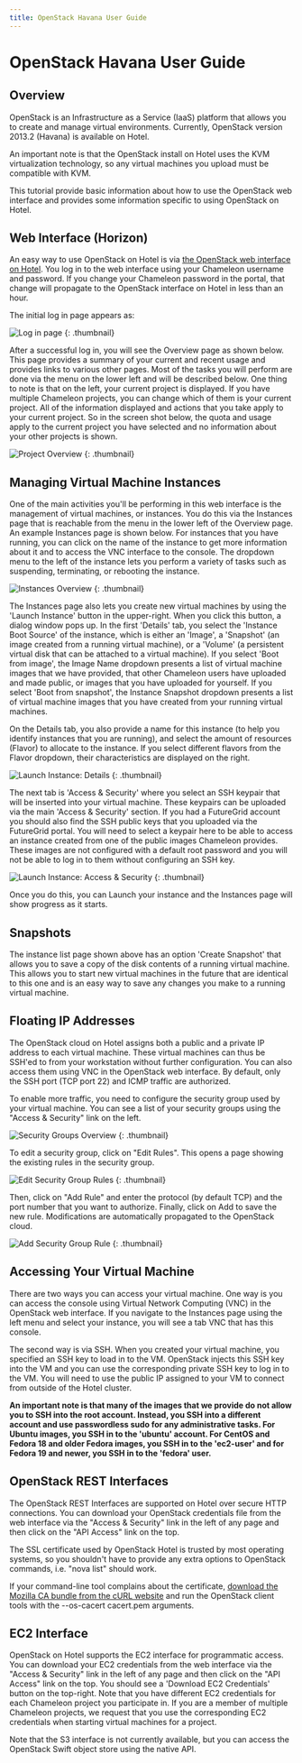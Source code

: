 ```yaml
---
title: OpenStack Havana User Guide
---
```

# OpenStack Havana User Guide

## Overview

OpenStack is an Infrastructure as a Service (IaaS) platform that allows you to create and manage virtual environments. Currently, OpenStack version 2013.2 (Havana) is available on Hotel.

An important note is that the OpenStack install on Hotel uses the KVM virtualization technology, so any virtual machines you upload must be compatible with KVM.

This tutorial provide basic information about how to use the OpenStack web interface and provides some information specific to using OpenStack on Hotel.

## Web Interface (Horizon)

An easy way to use OpenStack on Hotel is via [the OpenStack web interface on
Hotel](https://openstack.uc.chameleoncloud.org/). You log in to the web interface using your Chameleon username and
password. If you change your Chameleon password in the portal, that change will
propagate to the OpenStack interface on Hotel in less than an hour.

The initial log in page appears as:

![Log in page](/static/documentation/images/openstack_hotel_login.png)
{: .thumbnail}

After a successful log in, you will see the Overview page as shown below. This page provides a summary of your current and recent usage and provides links to various other pages. Most of the tasks you will perform are done via the menu on the lower left and will be described below. One thing to note is that on the left, your current project is displayed. If you have multiple Chameleon projects, you can change which of them is your current project. All of the information displayed and actions that you take apply to your current project. So in the screen shot below, the quota and usage apply to the current project you have selected and no information about your other projects is shown.

![Project Overview](/static/documentation/images/openstack_hotel_overview.png)
{: .thumbnail}

## Managing Virtual Machine Instances

One of the main activities you'll be performing in this web interface is the management of virtual machines, or instances. You do this via the Instances page that is reachable from the menu in the lower left of the Overview page. An example Instances page is shown below. For instances that you have running, you can click on the name of the instance to get more information about it and to access the VNC interface to the console. The dropdown menu to the left of the instance lets you perform a variety of tasks such as suspending, terminating, or rebooting the instance.

![Instances Overview](/static/documentation/images/openstack_hotel_instances.png)
{: .thumbnail}

The Instances page also lets you create new virtual machines by using the 'Launch Instance' button in the upper-right. When you click this button, a dialog window pops up. In the first 'Details' tab, you select the 'Instance Boot Source' of the instance, which is either an 'Image', a 'Snapshot' (an image created from a running virtual machine), or a 'Volume' (a persistent virtual disk that can be attached to a virtual machine). If you select 'Boot from image', the Image Name dropdown presents a list of virtual machine images that we have provided, that other Chameleon users have uploaded and made public, or images that you have uploaded for yourself. If you select 'Boot from snapshot', the Instance Snapshot dropdown presents a list of virtual machine images that you have created from your running virtual machines.

On the Details tab, you also provide a name for this instance (to help you identify instances that you are running), and select the amount of resources (Flavor) to allocate to the instance. If you select different flavors from the Flavor dropdown, their characteristics are displayed on the right.

![Launch Instance: Details](/static/documentation/images/openstack_hotel_launch_details.png)
{: .thumbnail}

The next tab is 'Access & Security' where you select an SSH keypair that will be inserted into your virtual machine. These keypairs can be uploaded via the main 'Access & Security' section. If you had a FutureGrid account you should also find the SSH public keys that you uploaded via the FutureGrid portal. You will need to select a keypair here to be able to access an instance created from one of the public images Chameleon provides. These images are not configured with a default root password and you will not be able to log in to them without configuring an SSH key.

![Launch Instance: Access & Security](/static/documentation/images/openstack_hotel_launch_access.png)
{: .thumbnail}

Once you do this, you can Launch your instance and the Instances page will show progress as it starts.

## Snapshots

The instance list page shown above has an option 'Create Snapshot' that allows you to save a copy of the disk contents of a running virtual machine. This allows you to start new virtual machines in the future that are identical to this one and is an easy way to save any changes you make to a running virtual machine.

## Floating IP Addresses

The OpenStack cloud on Hotel assigns both a public and a private IP address to each virtual machine. These virtual machines can thus be SSH'ed to from your workstation without further configuration. You can also access them using VNC in the OpenStack web interface. By default, only the SSH port (TCP port 22) and ICMP traffic are authorized.

To enable more traffic, you need to configure the security group used by your virtual machine. You can see a list of your security groups using the "Access & Security" link on the left.

![Security Groups Overview](/static/documentation/images/openstack_hotel_security_groups.png)
{: .thumbnail}

To edit a security group, click on "Edit Rules". This opens a page showing the existing rules in the security group.

![Edit Security Group Rules](/static/documentation/images/openstack_hotel_edit_rules.png)
{: .thumbnail}

Then, click on "Add Rule" and enter the protocol (by default TCP) and the port number that you want to authorize. Finally, click on Add to save the new rule. Modifications are automatically propagated to the OpenStack cloud.

![Add Security Group Rule](/static/documentation/images/openstack_hotel_add_secgroup_rule.png)
{: .thumbnail}

## Accessing Your Virtual Machine

There are two ways you can access your virtual machine. One way is you can access the console using Virtual Network Computing (VNC) in the OpenStack web interface. If you navigate to the Instances page using the left menu and select your instance, you will see a tab VNC that has this console.

The second way is via SSH. When you created your virtual machine, you specified an SSH key to load in to the VM. OpenStack injects this SSH key into the VM and you can use the corresponding private SSH key to log in to the VM. You will need to use the public IP assigned to your VM to connect from outside of the Hotel cluster.

**An important note is that many of the images that we provide do not allow you to SSH into the root account. Instead, you SSH into a different account and use passwordless sudo for any administrative tasks. For Ubuntu images, you SSH in to the 'ubuntu' account. For CentOS and Fedora 18 and older Fedora images, you SSH in to the 'ec2-user' and for Fedora 19 and newer, you SSH in to the 'fedora' user.**

## OpenStack REST Interfaces

The OpenStack REST Interfaces are supported on Hotel over secure HTTP connections. You can download your OpenStack credentials file from the web interface via the "Access & Security" link in the left of any page and then click on the "API Access" link on the top.

The SSL certificate used by OpenStack Hotel is trusted by most operating systems, so you shouldn't have to provide any extra options to OpenStack commands, i.e. "nova list" should work.

If your command-line tool complains about the certificate, [download the Mozilla CA bundle from the cURL website](http://curl.haxx.se/docs/caextract.html) and run the OpenStack client tools with the --os-cacert cacert.pem arguments.

## EC2 Interface

OpenStack on Hotel supports the EC2 interface for programmatic access. You can download your EC2 credentials from the web interface via the "Access & Security"  link in the left of any page and then click on the "API Access" link on the top. You should see a 'Download EC2 Credentials' button on the top-right. Note that you have different EC2 credentials for each Chameleon project you participate in. If you are a member of multiple Chameleon projects, we request that you use the corresponding EC2 credentials when starting virtual machines for a project.

Note that the S3 interface is not currently available, but you can access the OpenStack Swift object store using the native API.
